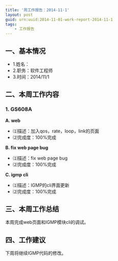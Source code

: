 ```yaml
---
title: '周工作报告：2014-11-1'
layout: post
guid: urn:uuid:2014-11-01-work-report-2014-11-1
tags:
    - 工作报告
---
```


## 一、基本情况

 - 1.姓名：
 - 2.职务：软件工程师
 - 3.时间：2014/11/1

## 二、本周工作内容

### 1. GS608A

**A. web**

 - ⑴描述：加入qos，rate，loop，link的页面
 - ⑵完成度：100%完成
 
**B. fix web page bug**

 - ⑴描述：fix web page bug
 - ⑵完成度：100%完成
 
**C. igmp cli**

 - ⑴描述：IGMP的cli界面更新
 - ⑵完成度：100%完成
 
## 三、本周工作总结

本周完成web页面和IGMP模块cli的调试。

## 四、工作建议

下周将继续IGMP代码的修改。